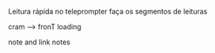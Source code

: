 Leitura rápida no teleprompter faça os segmentos de leituras

cram --> fronT loading

note and link notes
